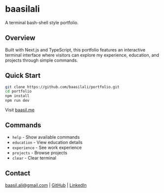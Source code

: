 # baasilali

A terminal bash-shell style portfolio.

## Overview

Built with Next.js and TypeScript, this portfolio features an interactive terminal interface where visitors can explore my experience, education, and projects through simple commands.

## Quick Start

```bash
git clone https://github.com/baasilali/portfolio.git
cd portfolio
npm install
npm run dev
```

Visit [baasil.me](https://baasil.me)

## Commands

- `help` - Show available commands
- `education` - View education details
- `experience` - See work experience
- `projects` - Browse projects
- `clear` - Clear terminal

## Contact

[baasil.ali@gmail.com](mailto:baasil.ali@gmail.com) | [GitHub](https://github.com/baasilali) | [LinkedIn](https://linkedin.com/in/baasilali)
